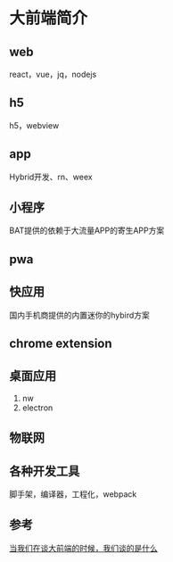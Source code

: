 # 大前端简介

## web

react，vue，jq，nodejs

## h5
h5，webview

## app
Hybrid开发、rn、weex

## 小程序

BAT提供的依赖于大流量APP的寄生APP方案

## pwa

## 快应用

国内手机商提供的内置迷你的hybird方案

## chrome extension

## 桌面应用
1. nw
2. electron

## 物联网

## 各种开发工具
脚手架，编译器，工程化，webpack

## 参考

[当我们在谈大前端的时候，我们谈的是什么](http://www.infoq.com/cn/articles/talking-about-daqianduan)
